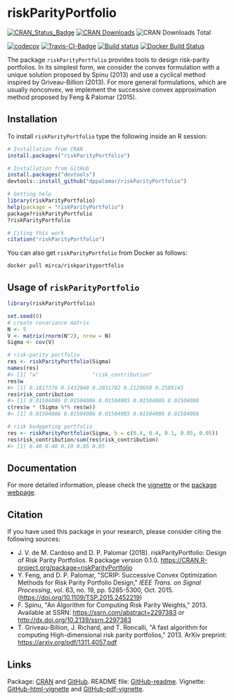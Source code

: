 # riskParityPortfolio

[![CRAN_Status_Badge](http://www.r-pkg.org/badges/version/riskParityPotfolio)](http://cran.r-project.org/package=riskParityPortfolio)
[![CRAN Downloads](http://cranlogs.r-pkg.org/badges/riskParityPortfolio)](http://cran.r-project.org/package=riskParityPortfolio)
![CRAN Downloads Total](http://cranlogs.r-pkg.org/badges/grand-total/riskParityPortfolio?color=brightgreen)

[![codecov](https://codecov.io/gh/mirca/riskParityPortfolio/branch/master/graph/badge.svg)](https://codecov.io/gh/mirca/riskParityPortfolio)
[![Travis-CI-Badge](https://travis-ci.org/mirca/riskParityPortfolio.svg?branch=master)](https://travis-ci.org/mirca/riskParityPortfolio)
[![Build status](https://ci.appveyor.com/api/projects/status/dqjti1y461u7sjn8/branch/master?svg=true)](https://ci.appveyor.com/project/mirca/riskparityportfolio/branch/master)
[![Docker Build Status](https://img.shields.io/docker/build/mirca/riskparityportfolio.svg)](https://hub.docker.com/r/mirca/riskparityportfolio/)


The package `riskParityPortfolio` provides tools to design risk-parity
portfolios. In its simplest form, we consider the convex formulation
with a unique solution proposed by Spinu (2013) and use a cyclical
method inspired by Griveau-Billion (2013). For more general formulations,
which are usually nonconvex, we implement the successive convex approximation
method proposed by Feng & Palomar (2015).


## Installation
To install ``riskParityPortfolio`` type the following inside an R session:


```r
# Installation from CRAN
install.packages("riskParityPortfolio")

# Installation from GitHub
install.packages("devtools")
devtools::install_github("dppalomar/riskParityPortfolio")

# Getting help
library(riskParityPortfolio)
help(package = "riskParityPortfolio")
package?riskParityPortfolio
?riskParityPortfolio

# Citing this work
citation("riskParityPortfolio")
```

You can also get ``riskParityPortfolio`` from Docker as follows:
```
docker pull mirca/riskparityportfolio
```

## Usage of `riskParityPortfolio`

```r
library(riskParityPortfolio)

set.seed(0)
# create covariance matrix
N <- 5
V <- matrix(rnorm(N^2), nrow = N)
Sigma <- cov(V)

# risk-parity portfolio
res <- riskParityPortfolio(Sigma)
names(res)
#> [1] "w"                 "risk_contribution"
res$w
#> [1] 0.1817376 0.1432048 0.2031782 0.2129650 0.2589145
res$risk_contribution
#> [1] 0.01504086 0.01504086 0.01504085 0.01504086 0.01504086
c(res$w * (Sigma %*% res$w))
#> [1] 0.01504086 0.01504086 0.01504085 0.01504086 0.01504086

# risk budggeting portfolio
res <- riskParityPortfolio(Sigma, b = c(0.4, 0.4, 0.1, 0.05, 0.05))
res$risk_contribution/sum(res$risk_contribution)
#> [1] 0.40 0.40 0.10 0.05 0.05
```

## Documentation
For more detailed information, please check the
[vignette](https://htmlpreview.github.io/?https://github.com/dppalomar/riskParityPortfolio/blob/master/vignettes/RiskParityPortfolio-html-vignette.html)
or the [package webpage](https://mirca.github.io/riskParityPortfolio).

## Citation
If you have used this package in your research, please consider citing the following sources:

- J. V. de M. Cardoso and D. P. Palomar (2018). riskParityPortfolio:
  Design of Risk Parity Portfolios. R package version 0.1.0.
  https://CRAN.R-project.org/package=riskParityPortfolio
- Y. Feng, and D. P. Palomar, "SCRIP: Successive Convex Optimization Methods for
  Risk Parity Portfolio Design," _IEEE Trans. on Signal Processing_, vol. 63, no. 19,
  pp. 5285-5300, Oct. 2015.  (https://doi.org/10.1109/TSP.2015.2452219)
- F. Spinu, "An Algorithm for Computing Risk Parity Weights," 2013.
  Available at SSRN: https://ssrn.com/abstract=2297383 or http://dx.doi.org/10.2139/ssrn.2297383
- T. Griveau-Billion, J. Richard, and T. Roncalli, "A fast algorithm for computing High-dimensional risk parity portfolios," 2013.
  ArXiv preprint: https://arxiv.org/pdf/1311.4057.pdf

## Links
Package: [CRAN](https://CRAN.R-project.org/package=riskParityPortfolio) and [GitHub](https://github.com/dppalomar/riskParityPortfolio).
README file: [GitHub-readme](https://htmlpreview.github.io/?https://github.com/dppalomar/riskParityPortfolio/blob/master/README.html).
Vignette: [GitHub-html-vignette](https://htmlpreview.github.io/?https://github.com/dppalomar/riskParityPortfolio/blob/master/vignettes/RiskParityPortfolio-html-vignette.html) and
[GitHub-pdf-vignette](https://docs.google.com/viewer?url=https://github.com/dppalomar/riskParityPortfolio/raw/master/vignettes/RiskParityPortfolio-pdf-vignette.pdf).

